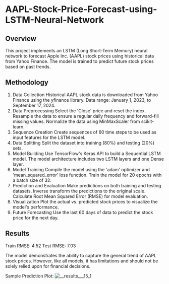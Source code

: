 # AAPL-Stock-Price-Forecast-using-LSTM-Neural-Network
## Overview
This project implements an LSTM (Long Short-Term Memory) neural network to forecast Apple Inc. (AAPL) stock prices using historical data from Yahoo Finance. The model is trained to predict future stock prices based on past trends.
## Methodology
 1. Data Collection
        Historical AAPL stock data is downloaded from Yahoo Finance using the yfinance library.
        Data range: January 1, 2023, to September 17, 2024.
 2. Data Preprocessing
        Select the 'Close' price and reset the index.
        Resample the data to ensure a regular daily frequency and forward-fill missing values.
        Normalize the data using MinMaxScaler from scikit-learn.
 3. Sequence Creation
        Create sequences of 60 time steps to be used as input features for the LSTM model.
 4. Data Splitting
        Split the dataset into training (80%) and testing (20%) sets.
 5. Model Building
        Use TensorFlow's Keras API to build a Sequential LSTM model.
        The model architecture includes two LSTM layers and one Dense layer.
 6. Model Training
        Compile the model using the 'adam' optimizer and 'mean_squared_error' loss function.
        Train the model for 20 epochs with a batch size of 32.
 7. Prediction and Evaluation
        Make predictions on both training and testing datasets.
        Inverse transform the predictions to the original scale.
        Calculate Root Mean Squared Error (RMSE) for model evaluation.
 8. Visualization
        Plot the actual vs. predicted stock prices to visualize the model's performance.
 9. Future Forecasting
        Use the last 60 days of data to predict the stock price for the next day.

## Results
   Train RMSE: 4.52
   Test RMSE: 7.03

The model demonstrates the ability to capture the general trend of AAPL stock prices. However, like all models, it has limitations and should not be solely relied upon for financial decisions.

Sample Prediction Plot:
![__results___15_1](https://github.com/user-attachments/assets/4bca7e96-4306-4966-b872-fc0bc63e7a46)

